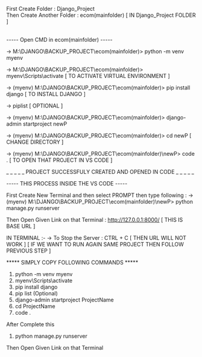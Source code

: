 First Create Folder : Django_Project </br>
Then Create Another Folder : ecom(mainfolder) [ IN Django_Project FOLDER ] </br></br>

----- Open CMD in ecom(mainfolder) -----

-> M:\DJANGO\BACKUP_PROJECT\ecom(mainfolder)> python -m venv myenv

-> M:\DJANGO\BACKUP_PROJECT\ecom(mainfolder)> myenv\Scripts\activate     [ TO ACTIVATE VIRTUAL ENVIRONMENT ]

-> (myenv) M:\DJANGO\BACKUP_PROJECT\ecom(mainfolder)> pip install django   [ TO INSTALL DJANGO ]

-> piplist [ OPTIONAL ]

-> (myenv) M:\DJANGO\BACKUP_PROJECT\ecom(mainfolder)> django-admin startproject newP  

-> (myenv) M:\DJANGO\BACKUP_PROJECT\ecom(mainfolder)> cd newP [ CHANGE DIRECTORY ]

-> (myenv) M:\DJANGO\BACKUP_PROJECT\ecom(mainfolder)\newP> code . [ TO OPEN THAT PROJECT IN VS CODE ]

_ _ _ _ _ PROJECT SUCCESSFULY CREATED AND OPENED IN CODE _ _ _ _ _ </br>


----- THIS PROCESS INSIDE THE VS CODE -----</br>

First Create New Terminal and then select PROMPT then type following :
-> (myenv) M:\DJANGO\BACKUP_PROJECT\ecom(mainfolder)\newP> python manage.py runserver

Then Open Given Link on that Terminal : http://127.0.0.1:8000/ [ THIS IS BASE URL ]

IN TERMINAL :-
-> To Stop the Server : CTRL + C [ THEN URL WILL NOT WORK ]
[ IF WE WANT TO RUN AGAIN SAME PROJECT THEN FOLLOW PREVIOUS STEP ]</br>


***** SIMPLY COPY FOLLOWING COMMANDS *****

<ol>
  <li>python -m venv myenv</li>
  <li>myenv\Scripts\activate</li>
  <li>pip install django</li>
  <li>pip list (Optional)</li>
  <li>django-admin startproject ProjectName</li>
  <li>cd ProjectName</li>
  <li>code .</li>
</ol>


After Complete this 

<ol>
  <li>python manage.py runserver</li>
</ol>

Then Open Given Link on that Terminal
